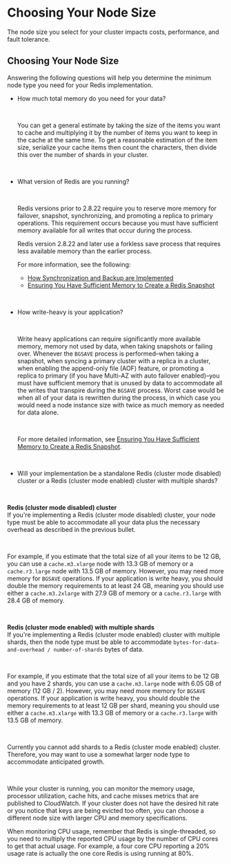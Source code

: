 # Choosing Your Node Size<a name="nodes-select-size"></a>

The node size you select for your cluster impacts costs, performance, and fault tolerance\. 

## Choosing Your Node Size<a name="CacheNodes.SelectSize"></a>

Answering the following questions will help you determine the minimum node type you need for your Redis implementation\.
+ How much total memory do you need for your data?

   

  You can get a general estimate by taking the size of the items you want to cache and multiplying it by the number of items you want to keep in the cache at the same time\. To get a reasonable estimation of the item size, serialize your cache items then count the characters, then divide this over the number of shards in your cluster\.

   
+ What version of Redis are you running?

   

  Redis versions prior to 2\.8\.22 require you to reserve more memory for failover, snapshot, synchronizing, and promoting a replica to primary operations\. This requirement occurs because you must have sufficient memory available for all writes that occur during the process\. 

  Redis version 2\.8\.22 and later use a forkless save process that requires less available memory than the earlier process\.

  For more information, see the following:
  + [How Synchronization and Backup are Implemented](Replication.Redis.Versions.md)
  + [Ensuring You Have Sufficient Memory to Create a Redis Snapshot](BestPractices.BGSAVE.md)

   
+ How write\-heavy is your application?

   

  Write heavy applications can require significantly more available memory, memory not used by data, when taking snapshots or failing over\. Whenever the `BGSAVE` process is performed–when taking a snapshot, when syncing a primary cluster with a replica in a cluster, when enabling the append\-only file \(AOF\) feature, or promoting a replica to primary \(if you have Multi\-AZ with auto failover enabled\)–you must have sufficient memory that is unused by data to accommodate all the writes that transpire during the `BGSAVE` process\. Worst case would be when all of your data is rewritten during the process, in which case you would need a node instance size with twice as much memory as needed for data alone\.

   

  For more detailed information, see [Ensuring You Have Sufficient Memory to Create a Redis Snapshot](BestPractices.BGSAVE.md)\.

   
+ Will your implementation be a standalone Redis \(cluster mode disabled\) cluster or a Redis \(cluster mode enabled\) cluster with multiple shards?

   

**Redis \(cluster mode disabled\) cluster**  
If you're implementing a Redis \(cluster mode disabled\) cluster, your node type must be able to accommodate all your data plus the necessary overhead as described in the previous bullet\.

   

  For example, if you estimate that the total size of all your items to be 12 GB, you can use a `cache.m3.xlarge` node with 13\.3 GB of memory or a `cache.r3.large` node with 13\.5 GB of memory\. However, you may need more memory for `BGSAVE` operations\. If your application is write heavy, you should double the memory requirements to at least 24 GB, meaning you should use either a `cache.m3.2xlarge` with 27\.9 GB of memory or a `cache.r3.large` with 28\.4 GB of memory\.

   

**Redis \(cluster mode enabled\) with multiple shards**  
If you're implementing a Redis \(cluster mode enabled\) cluster with multiple shards, then the node type must be able to accommodate `bytes-for-data-and-overhead / number-of-shards` bytes of data\.

   

  For example, if you estimate that the total size of all your items to be 12 GB and you have 2 shards, you can use a `cache.m3.large` node with 6\.05 GB of memory \(12 GB / 2\)\. However, you may need more memory for `BGSAVE` operations\. If your application is write heavy, you should double the memory requirements to at least 12 GB per shard, meaning you should use either a `cache.m3.xlarge` with 13\.3 GB of memory or a `cache.r3.large` with 13\.5 GB of memory\.

   

  Currently you cannot add shards to a Redis \(cluster mode enabled\) cluster\. Therefore, you may want to use a somewhat larger node type to accommodate anticipated growth\.

   

While your cluster is running, you can monitor the memory usage, processor utilization, cache hits, and cache misses metrics that are published to CloudWatch\. If your cluster does not have the desired hit rate or you notice that keys are being evicted too often, you can choose a different node size with larger CPU and memory specifications\.

When monitoring CPU usage, remember that Redis is single\-threaded, so you need to multiply the reported CPU usage by the number of CPU cores to get that actual usage\. For example, a four core CPU reporting a 20% usage rate is actually the one core Redis is using running at 80%\.
